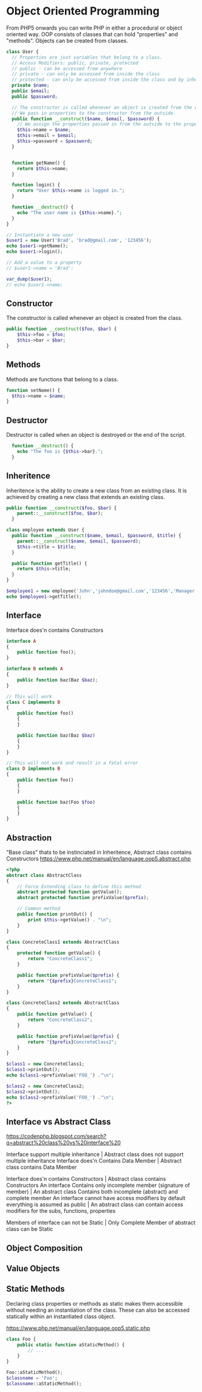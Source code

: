 # Object Oriented Programming 
From PHP5 onwards you can write PHP in either a procedural or object oriented way. OOP consists of classes that can hold "properties" and "methods". Objects can be created from classes.

```php
class User {
  // Properties are just variables that belong to a class.
  // Access Modifiers: public, private, protected
  // public - can be accessed from anywhere
  // private - can only be accessed from inside the class
  // protected - can only be accessed from inside the class and by inheriting classes
  private $name;
  public $email;
  public $password;

  // The constructor is called whenever an object is created from the class.
  // We pass in properties to the constructor from the outside.
  public function __construct($name, $email, $password) {
    // We assign the properties passed in from the outside to the properties we created inside the class.
    $this->name = $name;
    $this->email = $email;
    $this->password = $password;
  }


  function getName() {
    return $this->name;
  }

  function login() {
    return "User $this->name is logged in.";
  }

  function __destruct() {
    echo "The user name is {$this->name}.";
  }
}

// Instantiate a new user
$user1 = new User('Brad', 'brad@gmail.com', '123456');
echo $user1->getName();
echo $user1->login();

// Add a value to a property
// $user1->name = 'Brad';

var_dump($user1);
// echo $user1->name;

```

## Constructor 
The constructor is called whenever an object is created from the class.

```php
public function __construct($foo, $bar) {
	$this->foo = $foo;
	$this->bar = $bar;
}
```

## Methods
Methods are functions that belong to a class.

```php
function setName() {
  $this->name = $name;
}
```

## Destructor
Destructor is called when an object is destroyed or the end of the script.

```php
  function __destruct() {
    echo "The foo is {$this->bar}.";
  }
```
## Inheritence
Inheritence is the ability to create a new class from an existing class. It is achieved by creating a new class that extends an existing class.

```php
public function __construct($foo, $bar) {
    parent::__construct($foo, $bar);
  }
```

```php
class employee extends User {
  public function __construct($name, $email, $password, $title) {
    parent::__construct($name, $email, $password);
    $this->title = $title;
  }

  public function getTitle() {
    return $this->title;
  }
}

$employee1 = new employee('John','johndoe@gmail.com','123456','Manager');
echo $employee1->getTitle();
```


## Interface 
Interface does'n contains Constructors 
```php
interface A
{
    public function foo();
}

interface B extends A
{
    public function baz(Baz $baz);
}

// This will work
class C implements B
{
    public function foo()
    {
    }

    public function baz(Baz $baz)
    {
    }
}

// This will not work and result in a fatal error
class D implements B
{
    public function foo()
    {
    }

    public function baz(Foo $foo)
    {
    }
}
```



## Abstraction
"Base class" thats to be instinciated in Inheritence, Abstract class contains Constructors
https://www.php.net/manual/en/language.oop5.abstract.php

```php
<?php
abstract class AbstractClass
{
    // Force Extending class to define this method
    abstract protected function getValue();
    abstract protected function prefixValue($prefix);

    // Common method
    public function printOut() {
        print $this->getValue() . "\n";
    }
}

class ConcreteClass1 extends AbstractClass
{
    protected function getValue() {
        return "ConcreteClass1";
    }

    public function prefixValue($prefix) {
        return "{$prefix}ConcreteClass1";
    }
}

class ConcreteClass2 extends AbstractClass
{
    public function getValue() {
        return "ConcreteClass2";
    }

    public function prefixValue($prefix) {
        return "{$prefix}ConcreteClass2";
    }
}

$class1 = new ConcreteClass1;
$class1->printOut();
echo $class1->prefixValue('FOO_') ."\n";

$class2 = new ConcreteClass2;
$class2->printOut();
echo $class2->prefixValue('FOO_') ."\n";
?>
```

## Interface vs Abstract Class
https://codenphp.blogspot.com/search?q=abstract%20class%20vs%20interface%20


Interface support multiple inheritance | Abstract class does not support multiple inheritance
Interface does'n Contains Data Member | Abstract class contains Data Member

Interface does'n contains Constructors | Abstract class contains Constructors
An interface Contains only incomplete member (signature of member) | An abstract class Contains both incomplete (abstract) and complete member
An interface cannot have access modifiers by default everything is assumed as public | An abstract class can contain access modifiers for the subs, functions, properties

Members of interface can not be Static | Only Complete Member of abstract class can be Static



## Object Composition


## Value Objects


## Static Methods
Declaring class properties or methods as static makes them accessible without needing an instantiation of the class. These can also be accessed statically within an instantiated class object.


https://www.php.net/manual/en/language.oop5.static.php


```php
class Foo {
    public static function aStaticMethod() {
        // ...
    }
}

Foo::aStaticMethod();
$classname = 'Foo';
$classname::aStaticMethod();
```

